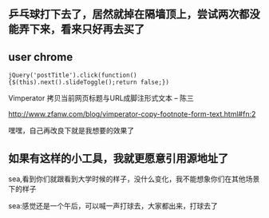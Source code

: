 乒乓球打下去了，居然就掉在隔墙顶上，尝试两次都没能弄下来，看来只好再去买了
------
user chrome
------
`jQuery('postTitle').click(function(){$(this).next().slideToggle();return false;})`

Vimperator 拷贝当前网页标题与URL成脚注形式文本 – 陈三

http://www.zfanw.com/blog/vimperator-copy-footnote-form-text.html#fn:2

嘿嘿，自己再改良下就是我想要的效果了

如果有这样的小工具，我就更愿意引用源地址了
------
sea,看到你们就跟看到大学时候的样子，没什么变化，我不能想象你们在其他场景下的样子

sea:感觉还是一个午后，可以喊一声打球去，大家都出来，打球去了
